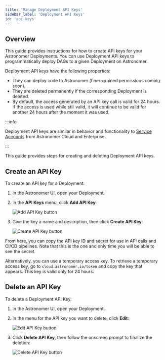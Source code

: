 ```yaml
---
title: 'Manage Deployment API Keys'
sidebar_label: 'Deployment API Keys'
id: 'api-keys'
---
```


## Overview

This guide provides instructions for how to create API keys for your Astronomer Deployments. You can use Deployment API keys to programmatically deploy DAGs to a given Deployment on Astronomer.

Deployment API keys have the following properties:

- They can deploy code to Astronomer (finer-grained permissions coming soon).
- They are deleted permanently if the corresponding Deployment is deleted.
- By default, the access generated by an API key call is valid for 24 hours. If the access is used while still valid, it will continue to be valid for another 24 hours after the moment it was used.

:::info

Deployment API keys are similar in behavior and functionality to [Service Accounts](https://www.astronomer.io/docs/enterprise/v0.25/deploy/ci-cd#step-1-create-a-service-account) from Astronomer Cloud and Enterprise.

:::

This guide provides steps for creating and deleting Deployment API keys.

## Create an API Key

To create an API key for a Deployment:

1. In the Astronomer UI, open your Deployment.
2. In the **API Keys** menu, click **Add API Key**:

    <div class="text--center">
      <img src="/img/docs/add-api-key.png" alt="Add API Key button" />
    </div>

3. Give the key a name and description, then click **Create API Key**:

    <div class="text--center">
      <img src="/img/docs/create-api-key.png" alt="Create API Key button" />
    </div>

From here, you can copy the API key ID and secret for use in API calls and CI/CD pipelines. Note that this is the one and only time you will be able to see the secret.

Alternatively, you can use a temporary access key. To retrieve a temporary access key, go to `cloud.astronomer.io/token` and copy the key that appears. This key is valid only for 24 hours.

## Delete an API Key

To delete a Deployment API Key:

1. In the Astronomer UI, open your Deployment.
2. In the menu for the API key you want to delete, click **Edit**:

    <div class="text--center">
      <img src="/img/docs/edit-api-key.png" alt="Edit API Key button" />
    </div>

3. Click **Delete API Key**, then follow the onscreen prompt to finalize the deletion:

    <div class="text--center">
      <img src="/img/docs/delete-api-key.png" alt="Delete API Key button" />
    </div>
